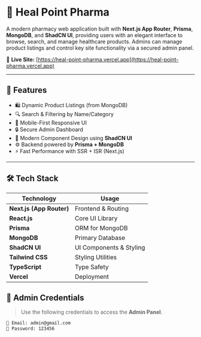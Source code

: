# 💊 Heal Point Pharma

A modern pharmacy web application built with **Next.js App Router**, **Prisma**, **MongoDB**, and **ShadCN UI**, providing users with an elegant interface to browse, search, and manage healthcare products. Admins can manage product listings and control key site functionality via a secured admin panel.

🔗 **Live Site:** [https://heal-point-pharma.vercel.app](https://heal-point-pharma.vercel.app)

---

## 🚀 Features

- 🛍️ Dynamic Product Listings (from MongoDB)
- 🔍 Search & Filtering by Name/Category
- 📱 Mobile-First Responsive UI
- 🔒 Secure Admin Dashboard
- 🧩 Modern Component Design using **ShadCN UI**
- ⚙️ Backend powered by **Prisma + MongoDB**
- ⚡ Fast Performance with SSR + ISR (Next.js)

---

## 🛠️ Tech Stack

| Technology       | Usage                        |
|------------------|-------------------------------|
| **Next.js (App Router)** | Frontend & Routing              |
| **React.js**       | Core UI Library               |
| **Prisma**         | ORM for MongoDB               |
| **MongoDB**        | Primary Database              |
| **ShadCN UI**      | UI Components & Styling       |
| **Tailwind CSS**   | Styling Utilities             |
| **TypeScript**     | Type Safety                   |
| **Vercel**         | Deployment                    |


## 🔑 Admin Credentials

> Use the following credentials to access the **Admin Panel**.

```bash
🔐 Email: admin@gmail.com
🔐 Password: 123456
